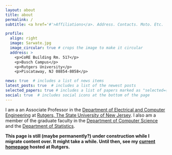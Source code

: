 ```yaml
---
layout: about
title: about
permalink: /
subtitle: <a href='#'>Affiliations</a>. Address. Contacts. Moto. Etc.

profile:
  align: right
  image: Sarwate.jpg
  image_circular: true # crops the image to make it circular
  address: >
    <p>CoRE Building Rm. 517</p>
    <p>Busch Campus</p>
    <p>Rutgers University</p>
    <p>Piscataway, NJ 08854-8058</p>

news: true  # includes a list of news items
latest_posts: true  # includes a list of the newest posts
selected_papers: true # includes a list of papers marked as "selected={true}"
social: true  # includes social icons at the bottom of the page
---
```



I am a an Associate Professor in the [Department of Electrical and Computer Engineering](https://www.ece.rutgers.edu/) at [Rutgers, The State University of New Jersey](https://www.rutgers.edu/). I also am a member of the graduate faculty in the [Department of Computer Science](https://www.cs.rutgers.edu/) and the [Department of Statistics](https://www.stat.rutgers.edu/).

**This page is still (maybe permanently?) under construction while I migrate content over. It might take a while. Until then, see my [current homepage](https://www.ece.rutgers.edu/~asarwate/) hosted at Rutgers.**

